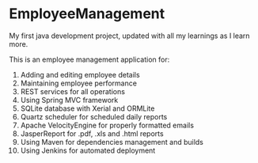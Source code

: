 # EmployeeManagement

My first java development project, updated with all my learnings as I learn more.

This is an employee management application for:
1. Adding and editing employee details
2. Maintaining employee performance
3. REST services for all operations
4. Using Spring MVC framework
5. SQLite database with Xerial and ORMLite
6. Quartz scheduler for scheduled daily reports
7. Apache VelocityEngine for properly formatted emails
8. JasperReport for .pdf, .xls and .html reports
9. Using Maven for dependencies management and builds
10. Using Jenkins for automated deployment
